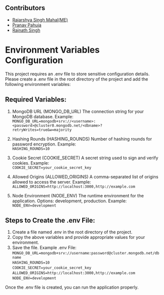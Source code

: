 ## Contributors
- [Rajarshya Singh Mahal(ME)](https://github.com/Raj-6660)
- [Pranav Pahuja](https://github.com/peecode007)
- [Rajnath Singh](https://github.com/EPFPhmiw47mosLJR)


# Environment Variables Configuration
This project requires an .env file to store sensitive configuration details. Please create a .env file in the root directory of the project and add the following environment variables:

## Required Variables:
1. MongoDB URL (MONGO_DB_URL)
The connection string for your MongoDB database. Example:<br>
```MONGO_DB_URL=mongodb+srv://<username>:<password>@cluster0.mongodb.net/<dbname>?retryWrites=true&w=majority```

2. Hashing Rounds (HASHING_ROUNDS)
Number of hashing rounds for password encryption. Example:<br>
```HASHING_ROUNDS=10```

3. Cookie Secret (COOKIE_SECRET)
A secret string used to sign and verify cookies. Example:<br>
```COOKIE_SECRET=your_cookie_secret_key```

4. Allowed Origins (ALLOWED_ORIGINS)
A comma-separated list of origins allowed to access the server. Example:<br>
```ALLOWED_ORIGINS=http://localhost:3000,http://example.com```

5. Node Environment (NODE_ENV)
The runtime environment for the application. Options: development, production. Example:<br>
```NODE_ENV=development```

## Steps to Create the .env File:
1. Create a file named .env in the root directory of the project.
2. Copy the above variables and provide appropriate values for your environment.
3. Save the file.
Example .env File:<br>
```MONGO_DB_URL=mongodb+srv://username:password@cluster.mongodb.net/dbname```<br>
```HASHING_ROUNDS=10```<br>
```COOKIE_SECRET=your_cookie_secret_key```<br>
```ALLOWED_ORIGINS=http://localhost:3000,http://example.com```<br>
```NODE_ENV=development```

Once the .env file is created, you can run the application properly.

